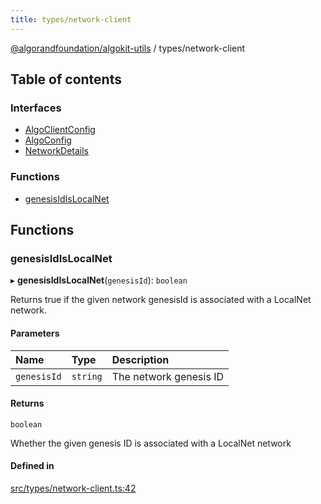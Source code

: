 ```yaml
---
title: types/network-client
---
```

[@algorandfoundation/algokit-utils](/reference/algokit-utils-ts/api/readme/) / types/network-client



## Table of contents

### Interfaces

- [AlgoClientConfig](/reference/algokit-utils-ts/api/interfaces/types_network_clientalgoclientconfig/)
- [AlgoConfig](/reference/algokit-utils-ts/api/interfaces/types_network_clientalgoconfig/)
- [NetworkDetails](/reference/algokit-utils-ts/api/interfaces/types_network_clientnetworkdetails/)

### Functions

- [genesisIdIsLocalNet](#genesisidislocalnet)

## Functions

### genesisIdIsLocalNet

▸ **genesisIdIsLocalNet**(`genesisId`): `boolean`

Returns true if the given network genesisId is associated with a LocalNet network.

#### Parameters

| Name | Type | Description |
| :------ | :------ | :------ |
| `genesisId` | `string` | The network genesis ID |

#### Returns

`boolean`

Whether the given genesis ID is associated with a LocalNet network

#### Defined in

[src/types/network-client.ts:42](https://github.com/algorandfoundation/algokit-utils-ts/blob/main/src/types/network-client.ts#L42)